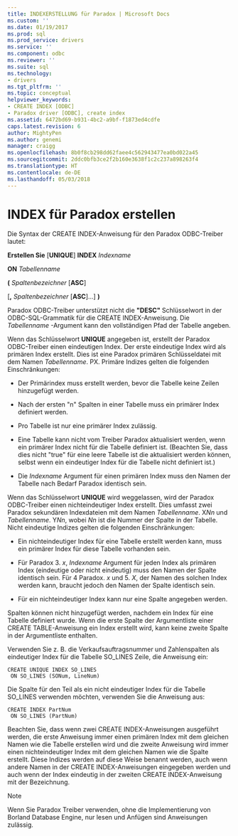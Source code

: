 ```yaml
---
title: INDEXERSTELLUNG für Paradox | Microsoft Docs
ms.custom: ''
ms.date: 01/19/2017
ms.prod: sql
ms.prod_service: drivers
ms.service: ''
ms.component: odbc
ms.reviewer: ''
ms.suite: sql
ms.technology:
- drivers
ms.tgt_pltfrm: ''
ms.topic: conceptual
helpviewer_keywords:
- CREATE INDEX [ODBC]
- Paradox driver [ODBC], create index
ms.assetid: 6472bd69-b931-4bc2-a9bf-f1873ed4cdfe
caps.latest.revision: 6
author: MightyPen
ms.author: genemi
manager: craigg
ms.openlocfilehash: 8b0f8cb298dd62faee4c562943477ea0bd022a45
ms.sourcegitcommit: 2ddc0bfb3ce2f2b160e3638f1c2c237a898263f4
ms.translationtype: HT
ms.contentlocale: de-DE
ms.lasthandoff: 05/03/2018
---
```

# <a name="create-index-for-paradox"></a>INDEX für Paradox erstellen
Die Syntax der CREATE INDEX-Anweisung für den Paradox ODBC-Treiber lautet:  
  
 **Erstellen Sie** [**UNIQUE**] **INDEX** *Indexname*  
  
 **ON** *Tabellenname*  
  
 **(** *Spaltenbezeichner* [**ASC**]  
  
 [**,** *Spaltenbezeichner* [**ASC**]...] **)**  
  
 Paradox ODBC-Treiber unterstützt nicht die **"DESC"** Schlüsselwort in der ODBC-SQL-Grammatik für die CREATE INDEX-Anweisung. Die *Tabellenname* -Argument kann den vollständigen Pfad der Tabelle angeben.  
  
 Wenn das Schlüsselwort **UNIQUE** angegeben ist, erstellt der Paradox ODBC-Treiber einen eindeutigen Index. Der erste eindeutige Index wird als primären Index erstellt. Dies ist eine Paradox primären Schlüsseldatei mit dem Namen *Tabellenname*. PX. Primäre Indizes gelten die folgenden Einschränkungen:  
  
-   Der Primärindex muss erstellt werden, bevor die Tabelle keine Zeilen hinzugefügt werden.  
  
-   Nach der ersten "n" Spalten in einer Tabelle muss ein primärer Index definiert werden.  
  
-   Pro Tabelle ist nur eine primärer Index zulässig.  
  
-   Eine Tabelle kann nicht vom Treiber Paradox aktualisiert werden, wenn ein primärer Index nicht für die Tabelle definiert ist. (Beachten Sie, dass dies nicht "true" für eine leere Tabelle ist die aktualisiert werden können, selbst wenn ein eindeutiger Index für die Tabelle nicht definiert ist.)  
  
-   Die *Indexname* Argument für einen primären Index muss den Namen der Tabelle nach Bedarf Paradox identisch sein.  
  
 Wenn das Schlüsselwort **UNIQUE** wird weggelassen, wird der Paradox ODBC-Treiber einen nichteindeutiger Index erstellt. Dies umfasst zwei Paradox sekundären Indexdateien mit dem Namen *Tabellenname*. X*Nn* und *Tabellenname*. Y*Nn*, wobei *Nn* ist die Nummer der Spalte in der Tabelle. Nicht eindeutige Indizes gelten die folgenden Einschränkungen:  
  
-   Ein nichteindeutiger Index für eine Tabelle erstellt werden kann, muss ein primärer Index für diese Tabelle vorhanden sein.  
  
-   Für Paradox 3. *x*, *Indexname* Argument für jeden Index als primären Index (eindeutige oder nicht eindeutig) muss den Namen der Spalte identisch sein. Für 4 Paradox. *x* und 5. *X*, der Namen des solchen Index werden kann, braucht jedoch den Namen der Spalte identisch sein.  
  
-   Für ein nichteindeutiger Index kann nur eine Spalte angegeben werden.  
  
 Spalten können nicht hinzugefügt werden, nachdem ein Index für eine Tabelle definiert wurde. Wenn die erste Spalte der Argumentliste einer CREATE TABLE-Anweisung ein Index erstellt wird, kann keine zweite Spalte in der Argumentliste enthalten.  
  
 Verwenden Sie z. B. die Verkaufsauftragsnummer und Zahlenspalten als eindeutiger Index für die Tabelle SO_LINES Zeile, die Anweisung ein:  
  
```  
CREATE UNIQUE INDEX SO_LINES  
 ON SO_LINES (SONum, LineNum)  
```  
  
 Die Spalte für den Teil als ein nicht eindeutiger Index für die Tabelle SO_LINES verwenden möchten, verwenden Sie die Anweisung aus:  
  
```  
CREATE INDEX PartNum  
 ON SO_LINES (PartNum)  
```  
  
 Beachten Sie, dass wenn zwei CREATE INDEX-Anweisungen ausgeführt werden, die erste Anweisung immer einen primären Index mit dem gleichen Namen wie die Tabelle erstellen wird und die zweite Anweisung wird immer einen nichteindeutiger Index mit dem gleichen Namen wie die Spalte erstellt. Diese Indizes werden auf diese Weise benannt werden, auch wenn andere Namen in der CREATE INDEX-Anweisungen eingegeben werden und auch wenn der Index eindeutig in der zweiten CREATE INDEX-Anweisung mit der Bezeichnung.  
  
> [!NOTE]  
>  Wenn Sie Paradox Treiber verwenden, ohne die Implementierung von Borland Database Engine, nur lesen und Anfügen sind Anweisungen zulässig.
